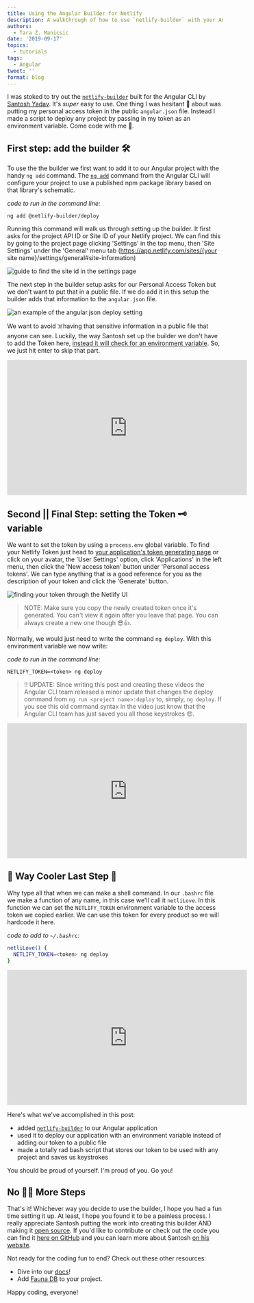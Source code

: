 ```yaml
---
title: Using the Angular Builder for Netlify
description: A walkthrough of how to use `netlify-builder` with your Angular CLI project.
authors:
  - Tara Z. Manicsic
date: '2019-09-17'
topics:
  - tutorials
tags:
  - Angular
tweet: ''
format: blog
---
```

I was stoked to try out the [`netlify-builder`](https://github.com/ngx-builders/netlify-builder) built for the Angular CLI by [Santosh Yadav](https://www.santoshyadav.dev). It's _super_ easy to use. One thing I was hesitant 😬 about was putting my personal access token in the public `angular.json` file. Instead I made a script to deploy any project by passing in my token as an environment variable. Come code with me 🤗.

## First step: add the builder 🛠

To use the the builder we first want to add it to our Angular project with the handy `ng add` command. The [`ng add`](https://angular.io/cli/add) command from the Angular CLI will configure your project to use a published npm package library based on that library's schematic.

_code to run in the command line:_

`ng add @netlify-builder/deploy`

Running this command will walk us through setting up the builder. It first asks for the project API ID or Site ID of your Netlify project. We can find this by going to the project page clicking 'Settings' in the top menu, then 'Site Settings' under the 'General' menu tab (https://app.netlify.com/sites/{your site name}/settings/general#site-information) 

![guide to find the site id in the settings page](/v3/img/blog/app-id.png "site id")

The next step in the builder setup asks for our Personal Access Token but we don't want to put that in a public file. If we do add it in this setup the builder adds that information to the `angular.json` file.

![an example of the angular.json deploy setting](/v3/img/blog/deploy-angular-json.png "deploy settings")

We want to avoid ☠️having that sensitive information in a public file that anyone can see. Luckily, the way Santosh set up the builder we don't have to add the Token here, [instead it will check for an environment variable](https://github.com/ngx-builders/netlify-builder/blob/master/command-builder/deploy/index.ts#L33). So, we just hit enter to skip that part.

<iframe width="560" height="315" src="https://www.youtube.com/embed/tILx6ylyP_4?rel=0&amp;controls=0&amp;showinfo=0" frameborder="0" allow="autoplay; encrypted-media" allowfullscreen></iframe>

## Second || Final Step: setting the Token 🗝 variable

We want to set the token by using a `process.env` global variable. To find your Netlify Token just head to [your application's token generating page](https://app.netlify.com/user/applications/personal) or click on your avatar, the 'User Settings' option, click 'Applications' in the left menu, then click the 'New access token' button under 'Personal access tokens'. We can type anything that is a good reference for you as the description of your token and click the 'Generate' button.

![finding your token through the Netlify UI](/v3/img/blog/token.png "netlify access token")

> NOTE: Make sure you copy the newly created token once it's generated. You can't view it again after you leave that page. You can always create a new one though 😎👍.

 Normally, we would just need to write the command `ng deploy`. With this environment variable we now write:

_code to run in the command line:_

`NETLIFY_TOKEN=<token> ng deploy`

> ‼️ UPDATE: Since writing this post and creating these videos the Angular CLI team released a minor update that changes the deploy command from `ng run <project name>:deploy` to, simply, `ng deploy`. If you see this old command syntax in the video just know that the Angular CLI team has just saved you all those keystrokes 😍.

<iframe width="560" height="315" src="https://www.youtube.com/embed/yHETIuM391E?rel=0&amp;controls=0&amp;showinfo=0" frameborder="0" allow="autoplay; encrypted-media" allowfullscreen></iframe>

## 🌈 Way Cooler Last Step 🧜‍

Why type all that when we can make a shell command. In our `.bashrc` file we make a function of any name, in this case we'll call it `netliLove`. In this function we can set the `NETLIFY_TOKEN` environment variable to the access token we copied earlier. We can use this token for every product so we will hardcode it here.

_code to add to  `~/.bashrc`:_

```bash
netliLove() {
  NETLIFY_TOKEN=<token> ng deploy
}
```

<iframe width="560" height="315" src="https://www.youtube.com/embed/sL7XYI74XWc?rel=0&amp;controls=0&amp;showinfo=0" frameborder="0" allow="autoplay; encrypted-media" allowfullscreen></iframe>

Here's what we've accomplished in this post:

* added [`netlify-builder`](https://www.npmjs.com/package/@netlify-builder/deploy) to our Angular application
* used it to deploy our application with an environment variable instead of adding our token to a public file
* made a totally rad bash script that stores our token to be used with any project and saves us keystrokes

You should be proud of yourself. I'm proud of you. Go you!

## No 🙅🏻‍ More Steps

That's it! Whichever way you decide to use the builder, I hope you had a fun time setting it up. At least, I hope you found it to be a painless process. I really appreciate Santosh putting the work into creating this builder AND making it [open source](https://github.com/ngx-builders/netlify-builder). If you'd like to contribute or check out the code you can find it [here on GitHub](https://github.com/ngx-builders/netlify-builder/) and you can learn more about Santosh [on his website](https://www.santoshyadav.dev/).

Not ready for the coding fun to end? Check out these other resources:

* Dive into our [docs](https://www.netlify.com/docs/)!
* Add [Fauna DB](https://www.netlify.com/blog/2019/09/10/announcing-the-faunadb-add-on-for-netlify/) to your project.

Happy coding, everyone!
